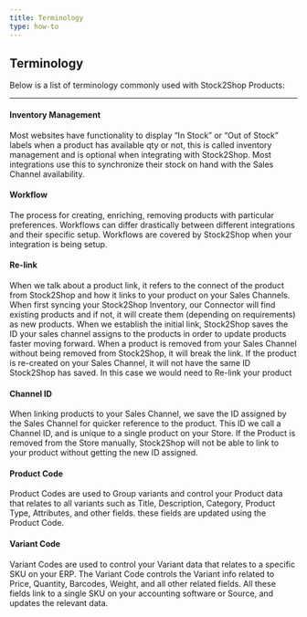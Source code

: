 ```yaml
---
title: Terminology
type: how-to
---
```


## Terminology

Below is a list of terminology commonly used with Stock2Shop Products:

---

#### Inventory Management
Most websites have functionality to display “In Stock” or “Out of Stock” labels when a product has available qty or not, 
this is called inventory management and is optional when integrating with Stock2Shop. Most integrations use this to 
synchronize their stock on hand with the Sales Channel availability.

#### Workflow
The process for creating, enriching, removing products with particular preferences. Workflows can differ drastically 
between different integrations and their specific setup. Workflows are covered by Stock2Shop when your integration 
is being setup.

#### Re-link
When we talk about a product link, it refers to the connect of the product from Stock2Shop and how it links to your 
product on your Sales Channels. When first syncing your Stock2Shop Inventory, our Connector will find existing products
and if not, it will create them (depending on requirements) as new products. When we establish the initial link, Stock2Shop
saves the ID your sales channel assigns to the products in order to update products faster moving forward. When a product
is removed from your Sales Channel without being removed from Stock2Shop, it will break the link. If the product is
re-created on your Sales Channel, it will not have the same ID Stock2Shop has saved. In this case we would need to Re-link
your product

#### Channel ID
When linking products to your Sales Channel, we save the ID assigned by the Sales Channel for quicker reference to the 
product. This ID we call a Channel ID, and is unique to a single product on your Store. If the Product is removed from the 
Store manually, Stock2Shop will not be able to link to your product without getting the new ID assigned.

#### Product Code
Product Codes are used to Group variants and control your Product data that relates to all variants such as Title, Description,
Category, Product Type, Attributes, and other fields. these fields are updated using the Product Code. 

#### Variant Code
Variant Codes are used to control your Variant data that relates to a specific SKU on your ERP. The Variant Code controls
the Variant info related to Price, Quantity, Barcodes, Weight, and all other related fields. All these fields link to a 
single SKU on your accounting software or Source, and updates the relevant data.